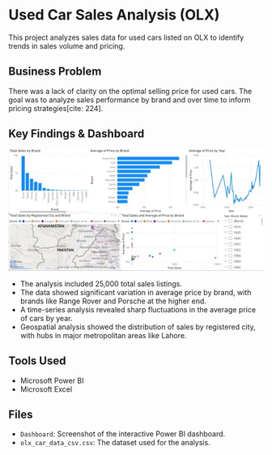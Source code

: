 # Used Car Sales Analysis (OLX)

This project analyzes sales data for used cars listed on OLX to identify trends in sales volume and pricing.

## Business Problem
There was a lack of clarity on the optimal selling price for used cars.
The goal was to analyze sales performance by brand and over time to inform pricing strategies[cite: 224].

## Key Findings & Dashboard

![Dashboard](dashboard.jpg)

* The analysis included 25,000 total sales listings.
* The data showed significant variation in average price by brand, with brands like Range Rover and Porsche at the higher end.
* A time-series analysis revealed sharp fluctuations in the average price of cars by year.
* Geospatial analysis showed the distribution of sales by registered city, with hubs in major metropolitan areas like Lahore.

## Tools Used
* Microsoft Power BI
* Microsoft Excel

## Files
* `Dashboard`: Screenshot of the interactive Power BI dashboard.
* `olx_car_data_csv.csv`: The dataset used for the analysis.
